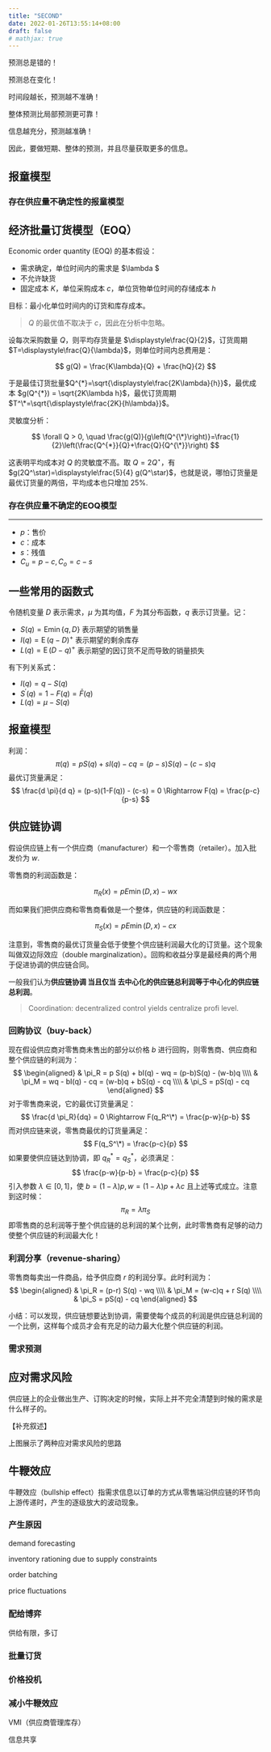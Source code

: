 ```yaml
---
title: "SECOND"
date: 2022-01-26T13:55:14+08:00
draft: false
# mathjax: true
---
```


预测总是错的！

预测总在变化！

时间段越长，预测越不准确！

整体预测比局部预测更可靠！

信息越充分，预测越准确！

因此，要做短期、整体的预测，并且尽量获取更多的信息。

## 报童模型



### 存在供应量不确定性的报童模型



## 经济批量订货模型（EOQ）

Economic order quantity (EOQ) 的基本假设：

+ 需求确定，单位时间内的需求是 $\lambda $
+ 不允许缺货
+ 固定成本 $K$，单位采购成本 $c$，单位货物单位时间的存储成本 $h$

目标：最小化单位时间内的订货和库存成本。

> $Q$ 的最优值不取决于 $c$，因此在分析中忽略。

设每次采购数量 $Q$，则平均存货量是 $\displaystyle\frac{Q}{2}$，订货周期 $T=\displaystyle\frac{Q}{\lambda}$，则单位时间内总费用是：

$$
g(Q) = \frac{K\lambda}{Q} + \frac{hQ}{2}
$$

于是最佳订货批量$Q^{*}=\sqrt{\displaystyle\frac{2K\lambda}{h}}$，最优成本 $g(Q^{*}) = \sqrt{2K\lambda h}$，最优订货周期 $T^\*=\sqrt{\displaystyle\frac{2K}{h\lambda}}$。

灵敏度分析：

$$
\forall Q > 0, \quad \frac{g(Q)}{g\left(Q^{\*}\right)}=\frac{1}{2}\left(\frac{Q^{*}}{Q}+\frac{Q}{Q^{\*}}\right)
$$

这表明平均成本对 $Q$ 的灵敏度不高。取 $Q = 2 Q^\star$，有 $g(2Q^\star)=\displaystyle\frac{5}{4} g(Q^\star)$，也就是说，哪怕订货量是最优订货量的两倍，平均成本也只增加 $25\%$.



### 存在供应量不确定的EOQ模型







---




+ $p$：售价
+ $c$：成本
+ $s$：残值
+ $C_u = p-c, C_o = c-s$

## 一些常用的函数式

令随机变量 $D$ 表示需求，$\mu$ 为其均值，$F$ 为其分布函数，$q$ 表示订货量。记：

+ $S(q) = \mathrm{E} \min\{q, D\}$ 表示期望的销售量
+ $I(q) = \mathrm{E}\,(q - D)^+$  表示期望的剩余库存
+ $L(q) = \mathrm{E}\,(D-q)^+$ 表示期望的因订货不足而导致的销量损失

有下列关系式：

+ $I(q) = q - S(q)$
+ $S^\prime(q) = 1 - F(q) = \bar{F}(q)$
+ $L(q) = \mu - S(q)$



## 报童模型

利润：
$$
\pi(q) = p S(q) + sI(q) -c q = (p-s) S(q) - (c-s)q
$$
最优订货量满足：
$$
\frac{d \pi}{d q} = (p-s)(1-F(q)) - (c-s) = 0 \Rightarrow F(q) = \frac{p-c}{p-s}
$$





## 供应链协调

假设供应链上有一个供应商（manufacturer）和一个零售商（retailer）。加入批发价为 $w$.

零售商的利润函数是：

$$
\pi_{R}(x)=p E \min (D, x)-w x
$$

而如果我们把供应商和零售商看做是一个整体，供应链的利润函数是：

$$
\pi_S(x) = p E \min (D, x)-c x
$$

注意到，零售商的最优订货量会低于使整个供应链利润最大化的订货量。这个现象叫做双边际效应（double marginalization）。回购和收益分享是最经典的两个用于促进协调的供应链合同。

一般我们认为**供应链协调 当且仅当 去中心化的供应链总利润等于中心化的供应链总利润**。

> Coordination: decentralized control yields centralize profi level.



### 回购协议（buy-back）

现在假设供应商对零售商未售出的部分以价格 $b$ 进行回购，则零售商、供应商和整个供应链的利润为：
$$
\begin{aligned}
& \pi_R = p S(q) + bI(q) - wq = (p-b)S(q) - (w-b)q \\\\
& \pi_M = wq - bI(q) - cq = (w-b)q + bS(q) - cq \\\\
& \pi_S = pS(q) - cq
\end{aligned}
$$
对于零售商来说，它的最优订货量满足：
$$
\frac{d \pi_R}{dq} = 0 \Rightarrow F(q_R^\*) = \frac{p-w}{p-b}
$$
而对供应链来说，零售商最优的订货量满足：
$$
F(q_S^\*) = \frac{p-c}{p}
$$
如果要使供应链达到协调，即 $q_R^* = q_S^*$，必须满足：
$$
\frac{p-w}{p-b} = \frac{p-c}{p}
$$
引入参数 $\lambda \in [0, 1]$，使 $b = (1-\lambda)p, w = (1-\lambda)p+\lambda c$ 且上述等式成立。注意到这时候：
$$
\pi_R = \lambda \pi_S 
$$
即零售商的总利润等于整个供应链的总利润的某个比例，此时零售商有足够的动力使整个供应链的利润最大化！




### 利润分享（revenue-sharing）

零售商每卖出一件商品，给予供应商 $r$ 的利润分享。此时利润为：
$$
\begin{aligned}
& \pi_R = (p-r) S(q)  - wq \\\\
& \pi_M = (w-c)q + r S(q)  \\\\
& \pi_S = pS(q) - cq
\end{aligned}
$$



小结：可以发现，供应链想要达到协调，需要使每个成员的利润是供应链总利润的一个比例，这样每个成员才会有充足的动力最大化整个供应链的利润。

### 需求预测









## 应对需求风险

供应链上的企业做出生产、订购决定的时候，实际上并不完全清楚到时候的需求是什么样子的。

【补充叙述】


上图展示了两种应对需求风险的思路





## 牛鞭效应

牛鞭效应（bullship effect）指需求信息以订单的方式从零售端沿供应链的环节向上游传递时，产生的逐级放大的波动现象。

### 产生原因



demand forecasting

inventory rationing due to supply constraints

order batching

price ﬂuctuations

### 配给博弈

供给有限，多订



### 批量订货



### 价格投机



### 减小牛鞭效应



VMI（供应商管理库存）

信息共享









